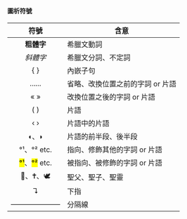 #### 圖析符號

| 符號  | 含意 |
| :---: | ---- |
| **粗體字** | 希臘文動詞 |
| *斜體字* | 希臘文分詞、不定詞 |
| { } | 內嵌子句 |
| ...... | 省略、改換位置之前的字詞 or 片語 |
| « » | 改換位置之後的字詞 or 片語 |
| ( ) | 片語 |
| ‹ › | 片語中的片語 |
| ◖、◗ | 片語的前半段、後半段|
| °¹、°² etc.  | 指向、修飾其他的字詞 or 片語 |
| <mark>°¹</mark>、<mark>°²</mark> etc. | 被指向、被修飾的字詞 or 片語 |
| 🕍︎、🕇、🕊️ | 聖父、聖子、聖靈 |
| ↴ |  下指 |
| ——————— | 分隔線 |

